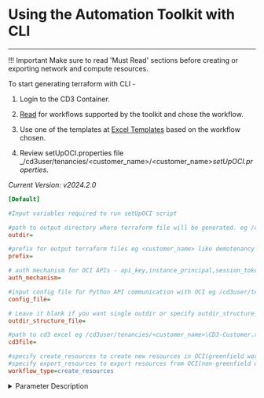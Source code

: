 # **Using the Automation Toolkit with CLI**
---
!!! Important
    Make sure to read 'Must Read' sections before creating or exporting network and compute resources.

To start generating terraform with CLI - <br>

1. Login to the CD3 Container.

2. [Read](launch-container.md) for workflows supported by the toolkit and chose the workflow.

3. Use one of the templates at [Excel Templates](excel-templates.md) based on the workflow chosen.

4. Review setUpOCI.properties file _/cd3user/tenancies/<customer_name\>/<customer_name\>_setUpOCI.properties_.

_Current Version: v2024.2.0_
```ini
[Default]

#Input variables required to run setUpOCI script

#path to output directory where terraform file will be generated. eg /cd3user/tenancies/<customer_name>/terraform_files
outdir=

#prefix for output terraform files eg <customer_name> like demotenancy
prefix=

# auth mechanism for OCI APIs - api_key,instance_principal,session_token
auth_mechanism=

#input config file for Python API communication with OCI eg /cd3user/tenancies/<customer_name>/.config_files/<customer_name>_config;
config_file=

# Leave it blank if you want single outdir or specify outdir_structure_file.properties containing directory structure for OCI services.
outdir_structure_file=

#path to cd3 excel eg /cd3user/tenancies/<customer_name>\CD3-Customer.xlsx
cd3file=

#specify create_resources to create new resources in OCI(greenfield workflow)
#specify export_resources to export resources from OCI(non-greenfield workflow)
workflow_type=create_resources
```

<details>
    <summary> Parameter Description </summary>
    <table>
        <tr>
            <th>Variable</th>
            <th>Description</th>
            <th>Example</th>
        </tr>
        <tr>
            <th>outdir</th>
            <th>Path to output directory where terraform files will be generated</th>
            <th>/cd3user/tenancies//terraform_files</th>
        </tr>
        <tr>
            <th>prefix</th>
            <th>Prefix for output terraform files</th>
            <th>\</th>
        </tr>
        <tr>
            <th>auth_mechanism</th>
            <th>Authentication Mechanism for OCI APIs</th>
            <th>api_key</th>
        </tr>
        <tr>
            <th>config_file</th>
            <th>Python config file	</th>
            <th>/cd3user/tenancies//.config_files/_config</th>
        </tr>
        <tr>
            <th>outdir_structure_file</th>
            <th>Parameter specifying single outdir or different for different services</th>
            <th>Blank or _outdir_structure_file.properties</th>
        </tr>
        <tr>
            <th>cd3file</th>
            <th>Path to the Excel input file</th>
            <th>/cd3user/tenancies//testCD3. xlsx</th>
        </tr>
        <tr>
            <th>workflow_type</th>
            <th>Create Resources in OCI or Export Resources from OCI</th>
            <th>create_resources or export_resources</th>
        </tr>
    </table>
</details>